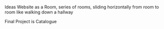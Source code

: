 Ideas 
Website as a Room, series of rooms, sliding horizontally from room to room like walking down a hallway


Final Project is Catalogue 